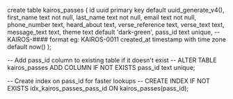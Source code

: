 create table kairos_passes (
  id uuid primary key default uuid_generate_v4(),
  first_name text not null,
  last_name text not null,
  email text not null,
  phone_number text,
  heard_about text,
  verse_reference text,
  verse_text text,
  message_text text,
  theme text default 'dark-green',
  pass_id text unique, -- KAIROS-#### format eg: KAIROS-0011
  created_at timestamp with time zone default now()
);

-- Add pass_id column to existing table if it doesn't exist
-- ALTER TABLE kairos_passes ADD COLUMN IF NOT EXISTS pass_id text unique;

-- Create index on pass_id for faster lookups
-- CREATE INDEX IF NOT EXISTS idx_kairos_passes_pass_id ON kairos_passes(pass_id);

